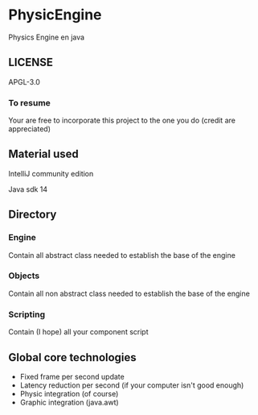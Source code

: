 # PhysicEngine
Physics Engine en java

## LICENSE
APGL-3.0
### To resume
Your are free to incorporate this project to the one you do (credit are appreciated)

## Material used
IntelliJ community edition

Java sdk 14

## Directory
### Engine
Contain all abstract class needed to establish the base of the engine
### Objects
Contain all non abstract class needed to establish the base of the engine
### Scripting
Contain (I hope) all your component script

## Global core technologies
* Fixed frame per second update
* Latency reduction per second (if your computer isn't good enough)
* Physic integration (of course)
* Graphic integration (java.awt)